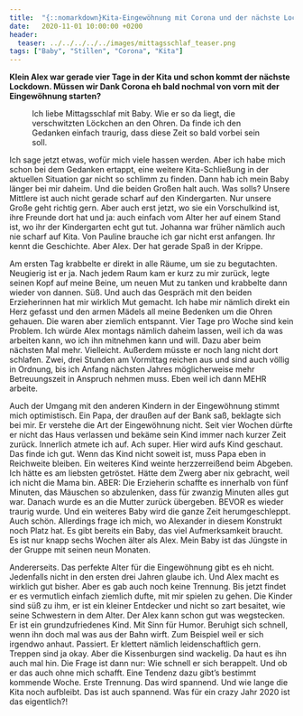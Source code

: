 ```yaml
---
title:  "{::nomarkdown}Kita-Eingewöhnung mit Corona und der nächste Lockdown{:/}"
date:   2020-11-01 10:00:00 +0200
header:
  teaser: ../../../../../images/mittagsschlaf_teaser.png
tags: ["Baby", "Stillen", "Corona", "Kita"]
---
```


**Klein Alex war gerade vier Tage in der Kita und schon kommt der nächste Lockdown. Müssen wir Dank Corona eh bald nochmal von vorn mit der Eingewöhnung starten?**

<figure>
  <img src="../../../../../images/mittagsschlaf.png" alt="">
  <figcaption>Ich liebe Mittagsschlaf mit Baby. Wie er so da liegt, die verschwitzten Löckchen an den Ohren. Da finde ich den Gedanken einfach traurig, dass diese Zeit so bald vorbei sein soll.</figcaption>
</figure>

Ich sage jetzt etwas, wofür mich viele hassen werden. Aber ich habe mich schon bei dem Gedanken ertappt, eine weitere Kita-Schließung in der aktuellen Situation gar nicht so schlimm zu finden. Dann hab ich mein Baby länger bei mir daheim. Und die beiden Großen halt auch. Was solls? Unsere Mittlere ist auch nicht gerade scharf auf den Kindergarten. Nur unsere Große geht richtig gern. Aber auch erst jetzt, wo sie ein Vorschulkind ist, ihre Freunde dort hat und ja: auch einfach vom Alter her auf einem Stand ist, wo ihr der Kindergarten echt gut tut. Johanna war früher nämlich auch nie scharf auf Kita. Von Pauline brauche ich gar nicht erst anfangen. Ihr kennt die Geschichte. Aber Alex. Der hat gerade Spaß in der Krippe. 

Am ersten Tag krabbelte er direkt in alle Räume, um sie zu begutachten. Neugierig ist er ja. Nach jedem Raum kam er kurz zu mir zurück, legte seinen Kopf auf meine Beine, um neuen Mut zu tanken und krabbelte dann wieder von dannen. Süß. Und auch das Gespräch mit den beiden Erzieherinnen hat mir wirklich Mut gemacht. Ich habe mir nämlich direkt ein Herz gefasst und den armen Mädels all meine Bedenken um die Ohren gehauen. Die waren aber ziemlich entspannt. Vier Tage pro Woche sind kein Problem. Ich würde Alex montags nämlich daheim lassen, weil ich da was arbeiten kann, wo ich ihn mitnehmen kann und will. Dazu aber beim nächsten Mal mehr. Vielleicht. Außerdem müsste er noch lang nicht dort schlafen. Zwei, drei Stunden am Vormittag reichen aus und sind auch völlig in Ordnung, bis ich Anfang nächsten Jahres möglicherweise mehr Betreuungszeit in Anspruch nehmen muss. Eben weil ich dann MEHR arbeite. 

Auch der Umgang mit den anderen Kindern in der Eingewöhnung stimmt mich optimistisch. Ein Papa, der draußen auf der Bank saß, beklagte sich bei mir. Er verstehe die Art der Eingewöhnung nicht. Seit vier Wochen dürfte er nicht das Haus verlassen und bekäme sein Kind immer nach kurzer Zeit zurück. Innerlich atmete ich auf. Ach super. Hier wird aufs Kind geschaut. Das finde ich gut. Wenn das Kind nicht soweit ist, muss Papa eben in Reichweite bleiben. Ein weiteres Kind weinte herzzerreißend beim Abgeben. Ich hätte es am liebsten getröstet. Hätte dem Zwerg aber nix gebracht, weil ich nicht die Mama bin. ABER: Die Erzieherin schaffte es innerhalb von fünf Minuten, das Mäuschen so abzulenken, dass für zwanzig Minuten alles gut war. Danach wurde es an die Mutter zurück übergeben. BEVOR es wieder traurig wurde. Und ein weiteres Baby wird die ganze Zeit herumgeschleppt. Auch schön. Allerdings frage ich mich, wo Alexander in diesem Konstrukt noch Platz hat. Es gibt bereits ein Baby, das viel Aufmerksamkeit braucht. Es ist nur knapp sechs Wochen älter als Alex. Mein Baby ist das Jüngste in der Gruppe mit seinen neun Monaten. 

Andererseits. Das perfekte Alter für die Eingewöhnung gibt es eh nicht. Jedenfalls nicht in den ersten drei Jahren glaube ich. Und Alex macht es wirklich gut bisher. Aber es gab auch noch keine Trennung. Bis jetzt findet er es vermutlich einfach ziemlich dufte, mit mir spielen zu gehen. Die Kinder sind süß zu ihm, er ist ein kleiner Entdecker und nicht so zart besaitet, wie seine Schwestern in dem Alter. Der Alex kann schon gut was wegstecken. Er ist ein grundzufriedenes Kind. Mit Sinn für Humor. Beruhigt sich schnell, wenn ihn doch mal was aus der Bahn wirft. Zum Beispiel weil er sich irgendwo anhaut. Passiert. Er klettert nämlich leidenschaftlich gern. Treppen sind ja okay. Aber die Kissenburgen sind wackelig. Da haut es ihn auch mal hin. Die Frage ist dann nur: Wie schnell er sich berappelt. Und ob er das auch ohne mich schafft. Eine Tendenz dazu gibt’s bestimmt kommende Woche. Erste Trennung. Das wird spannend. Und wie lange die Kita noch aufbleibt. Das ist auch spannend. Was für ein crazy Jahr 2020 ist das eigentlich?!







 

   



















  












 






 





  


  






					 


 
 








